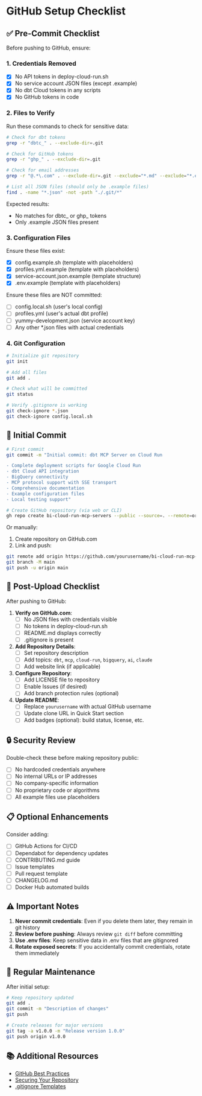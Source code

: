 # GitHub Setup Checklist

## ✅ Pre-Commit Checklist

Before pushing to GitHub, ensure:

### 1. Credentials Removed
- [x] No API tokens in deploy-cloud-run.sh
- [x] No service account JSON files (except .example)
- [x] No dbt Cloud tokens in any scripts
- [x] No GitHub tokens in code

### 2. Files to Verify
Run these commands to check for sensitive data:

```bash
# Check for dbt tokens
grep -r "dbtc_" . --exclude-dir=.git

# Check for GitHub tokens
grep -r "ghp_" . --exclude-dir=.git

# Check for email addresses
grep -r "@.*\.com" . --exclude-dir=.git --exclude="*.md" --exclude="*.example"

# List all JSON files (should only be .example files)
find . -name "*.json" -not -path "./.git/*"
```

Expected results:
- No matches for dbtc_ or ghp_ tokens
- Only .example JSON files present

### 3. Configuration Files
Ensure these files exist:
- [x] config.example.sh (template with placeholders)
- [x] profiles.yml.example (template with placeholders)
- [x] service-account.json.example (template structure)
- [x] .env.example (template with placeholders)

Ensure these files are NOT committed:
- [ ] config.local.sh (user's local config)
- [ ] profiles.yml (user's actual dbt profile)
- [ ] yummy-development.json (service account key)
- [ ] Any other *.json files with actual credentials

### 4. Git Configuration

```bash
# Initialize git repository
git init

# Add all files
git add .

# Check what will be committed
git status

# Verify .gitignore is working
git check-ignore *.json
git check-ignore config.local.sh
```

## 🚀 Initial Commit

```bash
# First commit
git commit -m "Initial commit: dbt MCP Server on Cloud Run

- Complete deployment scripts for Google Cloud Run
- dbt Cloud API integration
- BigQuery connectivity
- MCP protocol support with SSE transport
- Comprehensive documentation
- Example configuration files
- Local testing support"

# Create GitHub repository (via web or CLI)
gh repo create bi-cloud-run-mcp-servers --public --source=. --remote=origin --push
```

Or manually:
1. Create repository on GitHub.com
2. Link and push:
```bash
git remote add origin https://github.com/yourusername/bi-cloud-run-mcp-servers.git
git branch -M main
git push -u origin main
```

## 📝 Post-Upload Checklist

After pushing to GitHub:

1. **Verify on GitHub.com**:
   - [ ] No JSON files with credentials visible
   - [ ] No tokens in deploy-cloud-run.sh
   - [ ] README.md displays correctly
   - [ ] .gitignore is present

2. **Add Repository Details**:
   - [ ] Set repository description
   - [ ] Add topics: `dbt`, `mcp`, `cloud-run`, `bigquery`, `ai`, `claude`
   - [ ] Add website link (if applicable)

3. **Configure Repository**:
   - [ ] Add LICENSE file to repository
   - [ ] Enable Issues (if desired)
   - [ ] Add branch protection rules (optional)

4. **Update README**:
   - [ ] Replace `yourusername` with actual GitHub username
   - [ ] Update clone URL in Quick Start section
   - [ ] Add badges (optional): build status, license, etc.

## 🔒 Security Review

Double-check these before making repository public:

- [ ] No hardcoded credentials anywhere
- [ ] No internal URLs or IP addresses
- [ ] No company-specific information
- [ ] No proprietary code or algorithms
- [ ] All example files use placeholders

## 📋 Optional Enhancements

Consider adding:

- [ ] GitHub Actions for CI/CD
- [ ] Dependabot for dependency updates
- [ ] CONTRIBUTING.md guide
- [ ] Issue templates
- [ ] Pull request template
- [ ] CHANGELOG.md
- [ ] Docker Hub automated builds

## ⚠️ Important Notes

1. **Never commit credentials**: Even if you delete them later, they remain in git history
2. **Review before pushing**: Always review `git diff` before committing
3. **Use .env files**: Keep sensitive data in .env files that are gitignored
4. **Rotate exposed secrets**: If you accidentally commit credentials, rotate them immediately

## 🔄 Regular Maintenance

After initial setup:

```bash
# Keep repository updated
git add .
git commit -m "Description of changes"
git push

# Create releases for major versions
git tag -a v1.0.0 -m "Release version 1.0.0"
git push origin v1.0.0
```

## 📚 Additional Resources

- [GitHub Best Practices](https://docs.github.com/en/repositories/creating-and-managing-repositories/best-practices-for-repositories)
- [Securing Your Repository](https://docs.github.com/en/code-security/getting-started/securing-your-repository)
- [.gitignore Templates](https://github.com/github/gitignore)
